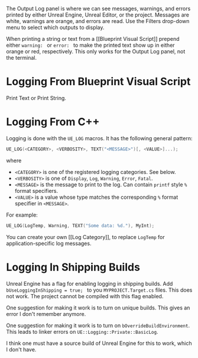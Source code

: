 The Output Log panel is where we can see messages, warnings, and errors printed by either Unreal Engine, Unreal Editor, or the project.
Messages are white, warnings are orange, and errors are read.
Use the Filters drop-down menu to select which outputs to display.

When printing a string or text from a [[Blueprint Visual Script]] prepend either `warning: ` or `error: ` to make the printed text show up in either orange or red, respectively.
This only works for the Output Log panel, not the terminal.


# Logging From Blueprint Visual Script

Print Text or Print String.


# Logging From C++

Logging is done with the `UE_LOG` macros.
It has the following general pattern:
```c++
UE_LOG(<CATEGORY>, <VERBOSITY>, TEXT("<MESSAGE>")[, <VALUE>]...);
```
where
- `<CATEGORY>` is one of the registered logging categories. See below.
- `<VERBOSITY>` is one of `Display`, `Log`, `Warning`, `Error`, `Fatal`.
- `<MESSAGE>` is the message to print to the log. Can contain `printf` style `%` format specifiers.
- `<VALUE>` is a value whose type matches the corresponding `%` format specifier in `<MESSAGE>`.

For example:
```cpp
UE_LOG(LogTemp, Warning, TEXT("Some data: %d."), MyInt);
```

You can create your own [[Log Category]], to replace `LogTemp` for application-specific log messages.


# Logging In Shipping Builds

Unreal Engine has a flag for enabling logging in shipping builds.
Add `bUseLoggingInShipping = true; ` to you `MYPROJECT.Target.cs` files.
This does not work.
The project cannot be compiled with this flag enabled.

One suggestion for making it work is to turn on unique builds.
This gives an error I don't remember anymore.

One suggestion for making it work is to turn on `bOverrideBuildEnvironment`.
This leads to linker errors on `UE::Logging::Private::BasicLog`.

I think one must have a source build of Unreal Engine for this to work,
which I don't have.
